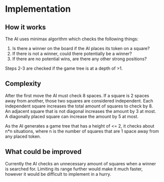 # Implementation

## How it works

The AI uses minimax algorithm which checks the following things:
1. Is there a winner on the board if the AI places its token on a square?
2. If there is not a winner, could there potentially be a winner?
3. If there are no potential wins, are there any other strong positions?

Steps 2-3 are checked if the game tree is at a depth of >1.

## Complexity

After the first move the AI must check 8 spaces. If a square is 2 spaces away from another, those two squares are considered independent. Each independent square
 increases the total amount of squares to check by 8. An adjacent square that is not diagonal increases the amount by 3 at most. A diagonally placed square can
  increase the amount by 5 at most.

As the AI generates a game tree that has a height of <= 2, it checks about n*n situations, where n is the number of squares that are 1 space away from any placed
 token.

## What could be improved

Currently the AI checks an unnecessary amount of squares when a winner is searched for. Limiting its range further would make it much faster, however it would be
 difficult to implement in a hurry.
